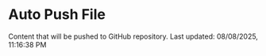# Auto Push File

Content that will be pushed to GitHub repository.
Last updated: 08/08/2025, 11:16:38 PM